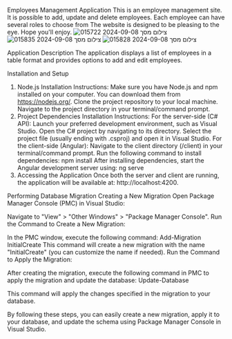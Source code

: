 Employees Management Application
This is an employee management site. It is possible to add, update and delete employees. Each employee can have several roles to choose from
The website is designed to be pleasing to the eye.
Hope you'll enjoy.
![צילום מסך 2024-09-08 015722](https://github.com/user-attachments/assets/130215ed-4de3-4942-b8b4-6afb19568c8d)
![צילום מסך 2024-09-08 015835](https://github.com/user-attachments/assets/a91a9a01-7af2-4888-901b-fc31487bdc19)
![צילום מסך 2024-09-08 015828](https://github.com/user-attachments/assets/94e6d07e-f3fb-4ee8-a8e4-75838ce87e4b)

Application Description
The application displays a list of employees in a table format and provides options to add and edit employees.

Installation and Setup
1. Node.js Installation Instructions:
Make sure you have Node.js and npm installed on your computer. You can download them from https://nodejs.org/.
Clone the project repository to your local machine.
Navigate to the project directory in your terminal/command prompt.
2. Project Dependencies Installation Instructions:
For the server-side (C# API):
Launch your preferred development environment, such as Visual Studio.
Open the C# project by navigating to its directory.
Select the project file (usually ending with .csproj) and open it in Visual Studio.
For the client-side (Angular):
Navigate to the client directory (/client) in your terminal/command prompt.
Run the following command to install dependencies: npm install
After installing dependencies, start the Angular development server using: ng serve
3. Accessing the Application
Once both the server and client are running, the application will be available at: http://localhost:4200.

Performing Database Migration
Creating a New Migration
Open Package Manager Console (PMC) in Visual Studio:

Navigate to "View" > "Other Windows" > "Package Manager Console".
Run the Command to Create a New Migration:

In the PMC window, execute the following command: Add-Migration InitialCreate
This command will create a new migration with the name "InitialCreate" (you can customize the name if needed).
Run the Command to Apply the Migration:

After creating the migration, execute the following command in PMC to apply the migration and update the database: Update-Database

This command will apply the changes specified in the migration to your database.

By following these steps, you can easily create a new migration, apply it to your database, and update the schema using Package Manager Console in Visual Studio.
